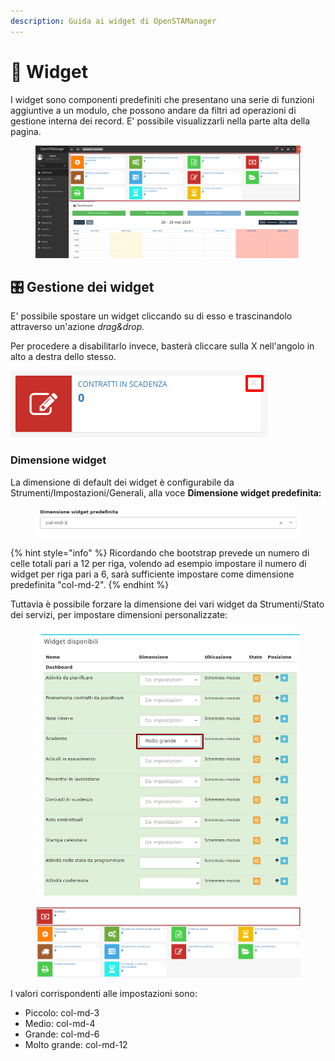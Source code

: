 ```yaml
---
description: Guida ai widget di OpenSTAManager
---
```


# 👾 Widget

I widget sono componenti predefiniti che presentano una serie di funzioni aggiuntive a un modulo, che possono andare da filtri ad operazioni di gestione interna dei record. E' possibile visualizzarli nella parte alta della pagina.

<figure><img src="../../.gitbook/assets/immagine (525).png" alt=""><figcaption></figcaption></figure>

## 🎛️ **Gestione dei widget**

E' possibile spostare un widget cliccando su di esso e trascinandolo attraverso un'azione _drag\&drop._

Per procedere a disabilitarlo invece, basterà cliccare sulla X nell'angolo in alto a destra dello stesso.

![](<../../.gitbook/assets/immagine (372).png>)

### Dimensione widget

La dimensione di default dei widget è configurabile da Strumenti/Impostazioni/Generali, alla voce **Dimensione widget predefinita:**

<figure><img src="../../.gitbook/assets/immagine (517).png" alt=""><figcaption></figcaption></figure>

{% hint style="info" %}
Ricordando che bootstrap prevede un numero di celle totali pari a 12 per riga, volendo ad esempio impostare il numero di widget per riga pari a 6, sarà sufficiente impostare come dimensione predefinita "col-md-2".
{% endhint %}

Tuttavia è possibile forzare la dimensione dei vari widget da Strumenti/Stato dei servizi, per impostare dimensioni personalizzate:

<figure><img src="../../.gitbook/assets/immagine (518).png" alt=""><figcaption></figcaption></figure>

<figure><img src="../../.gitbook/assets/immagine (523).png" alt=""><figcaption></figcaption></figure>

I valori corrispondenti alle impostazioni sono:

* Piccolo: col-md-3
* Medio: col-md-4
* Grande: col-md-6
* Molto grande: col-md-12
